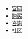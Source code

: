 - [官网](https://www.qiki.asia)
- [购买](http://payfk.qiki.asia/)
- [咨询](http://docs.qiki.asia/#/other/contract)
- [社区](https://support.qq.com/product/424997)